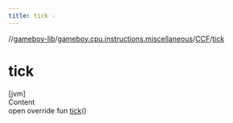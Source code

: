 ```yaml
---
title: tick -
---
```

//[gameboy-lib](../../index.md)/[gameboy.cpu.instructions.miscellaneous](../index.md)/[CCF](index.md)/[tick](tick.md)



# tick  
[jvm]  
Content  
open override fun [tick](tick.md)()  



